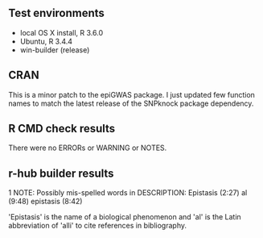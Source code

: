 ## Test environments
* local OS X install, R 3.6.0
* Ubuntu, R 3.4.4
* win-builder (release)

## CRAN
This is a minor patch to the epiGWAS package. I just updated few function
names to match the latest release of the SNPknock package dependency.

## R CMD check results
There were no ERRORs or WARNING or NOTES.

## r-hub builder results
1 NOTE:
  Possibly mis-spelled words in DESCRIPTION:
       Epistasis (2:27)
       al (9:48)
       epistasis (8:42)

'Epistasis' is the name of a biological phenomenon and 'al' is the Latin
abbreviation of 'alli' to cite references in bibliography.  
